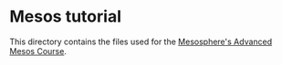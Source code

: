 # Mesos tutorial

This directory contains the files used for the
[Mesosphere's Advanced Mesos Course](https://open.mesosphere.com/advanced-course/).
